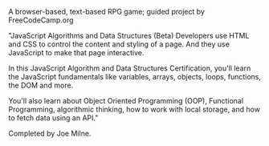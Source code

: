 A browser-based, text-based RPG game; guided project by FreeCodeCamp.org

"JavaScript Algorithms and Data Structures (Beta)
Developers use HTML and CSS to control the content and styling of a page. And they use JavaScript to make that page interactive.

In this JavaScript Algorithm and Data Structures Certification, you'll learn the JavaScript fundamentals like variables, arrays, objects, loops, functions, the DOM and more.

You'll also learn about Object Oriented Programming (OOP), Functional Programming, algorithmic thinking, how to work with local storage, and how to fetch data using an API."

Completed by Joe Milne.

